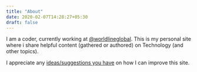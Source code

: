 ```yaml
---
title: "About"
date: 2020-02-07T14:28:27+05:30
draft: false
---
```


I am a coder, currently working at [@worldlineglobal](https://twitter.com/WorldlineGlobal). This is my personal site where i share helpful content (gathered or authored) on Technology (and other topics). 

I appreciate any [ideas/suggestions you have](https://github.com/sachinsu/sachinsu.github.io/issues/new) on how I can improve this site.
